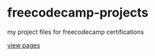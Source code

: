 # freecodecamp-projects
my project files for freecodecamp certifications

[view pages](https://freecodecamp.redgummy.fish/)
